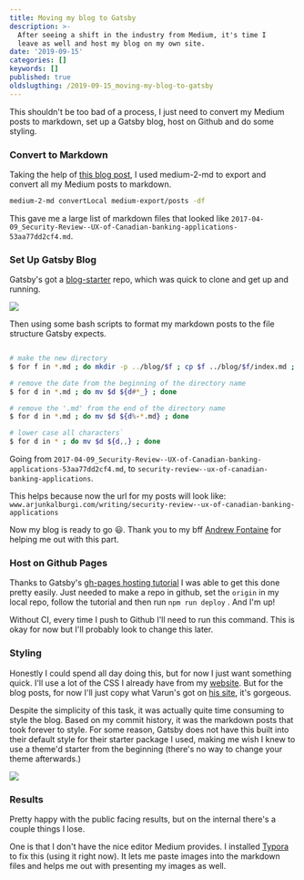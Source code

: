 ```yaml
---
title: Moving my blog to Gatsby
description: >-
  After seeing a shift in the industry from Medium, it's time I 
  leave as well and host my blog on my own site.
date: '2019-09-15'
categories: []
keywords: []
published: true
oldslugthing: /2019-09-15_moving-my-blog-to-gatsby
---
```


This shouldn't be too bad of a process, I just need to convert my Medium posts to markdown, set up a Gatsby blog, host on Github and do some styling.

### Convert to Markdown

Taking the help of [this blog post](https://www.gautamdhameja.com/medium-to-markdown-converter/), I used medium-2-md to export and convert all my Medium posts to markdown.

```bash
medium-2-md convertLocal medium-export/posts -df
```

This gave me a large list of markdown files that looked like `2017-04-09_Security-Review--UX-of-Canadian-banking-applications-53aa77dd2cf4.md`.

### Set Up Gatsby Blog

Gatsby's got a [blog-starter](https://github.com/gatsbyjs/gatsby-starter-blog) repo, which was quick to clone and get up and running.

<img src="/post-imaages/2019-09-15_moving-my-blog-to-gatsby/initdeploy.png" />

Then using some bash scripts to format my markdown posts to the file structure Gatsby expects.

```bash

# make the new directory
$ for f in *.md ; do mkdir -p ../blog/$f ; cp $f ../blog/$f/index.md ; done

# remove the date from the beginning of the directory name
$ for d in *.md ; do mv $d ${d#*_} ; done

# remove the '.md' from the end of the directory name
$ for d in *.md ; do mv $d ${d%-*.md} ; done

# lower case all characters`
$ for d in * ; do mv $d ${d,,} ; done
```

Going from `2017-04-09_Security-Review--UX-of-Canadian-banking-applications-53aa77dd2cf4.md`, to `security-review--ux-of-canadian-banking-applications`.

This helps because now the url for my posts will look like: `www.arjunkalburgi.com/writing/security-review--ux-of-canadian-banking-applications`

Now my blog is ready to go 😃. Thank you to my bff [Andrew Fontaine](https://twitter.com/afontaine_ca) for helping me out with this part.

### Host on Github Pages

Thanks to Gatsby's [gh-pages hosting tutorial](https://www.gatsbyjs.org/docs/how-gatsby-works-with-github-pages/) I was able to get this done pretty easily. Just needed to make a repo in github, set the `origin` in my local repo, follow the tutorial and then run `npm run deploy` . And I'm up!

Without CI, every time I push to Github I'll need to run this command. This is okay for now but I'll probably look to change this later.

### Styling

Honestly I could spend all day doing this, but for now I just want something quick. I'll use a lot of the CSS I already have from my [website](www.arjunkalburgi.com). But for the blog posts, for now I'll just copy what Varun's got on [his site](varun.ca/writing), it's gorgeous.

Despite the simplicity of this task, it was actually quite time consuming to style the blog. Based on my commit history, it was the markdown posts that took forever to style. For some reason, Gatsby does not have this built into their default style for their starter package I used, making me wish I knew to use a theme'd starter from the beginning (there's no way to change your theme afterwards.)

<img src="/post-imaages/2019-09-15_moving-my-blog-to-gatsby/result.png" />

### Results

Pretty happy with the public facing results, but on the internal there's a couple things I lose.

One is that I don't have the nice editor Medium provides. I installed [Typora](https://typora.io/) to fix this (using it right now). It lets me paste images into the markdown files and helps me out with presenting my images as well.
